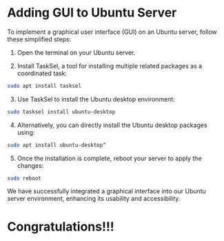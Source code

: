 # Adding GUI to Ubuntu Server

To implement a graphical user interface (GUI) on an Ubuntu server, follow these simplified steps:

1. Open the terminal on your Ubuntu server.

2. Install TaskSel, a tool for installing multiple related packages as a coordinated task:
```bash
sudo apt install tasksel
```

3. Use TaskSel to install the Ubuntu desktop environment:
```bash
sudo tasksel install ubuntu-desktop
```

4. Alternatively, you can directly install the Ubuntu desktop packages using:
```bash
sudo apt install ubuntu-desktop^
```

5. Once the installation is complete, reboot your server to apply the changes:
```bash
sudo reboot
```

We have successfully integrated a graphical interface into our Ubuntu server environment, enhancing its usability and accessibility. 

# Congratulations!!!

